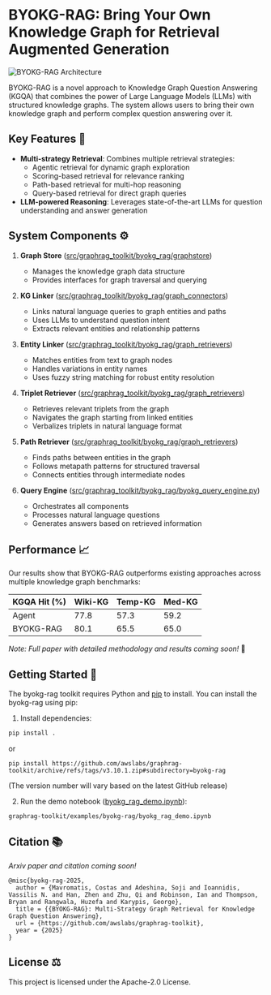 # BYOKG-RAG: Bring Your Own Knowledge Graph for Retrieval Augmented Generation 

![BYOKG-RAG Architecture](../images/byokg_rag.png)

BYOKG-RAG is a novel approach to Knowledge Graph Question Answering (KGQA) that combines the power of Large Language Models (LLMs) with structured knowledge graphs. The system allows users to bring their own knowledge graph and perform complex question answering over it.

## Key Features 🔑

- **Multi-strategy Retrieval**: Combines multiple retrieval strategies:
  - Agentic retrieval for dynamic graph exploration
  - Scoring-based retrieval for relevance ranking
  - Path-based retrieval for multi-hop reasoning
  - Query-based retrieval for direct graph queries
- **LLM-powered Reasoning**: Leverages state-of-the-art LLMs for question understanding and answer generation

## System Components ⚙️

1. **Graph Store** ([src/graphrag_toolkit/byokg_rag/graphstore](src/graphrag_toolkit/byokg_rag/graphstore))
   - Manages the knowledge graph data structure
   - Provides interfaces for graph traversal and querying

2. **KG Linker** ([src/graphrag_toolkit/byokg_rag/graph_connectors](src/graphrag_toolkit/byokg_rag/graph_connectors))
   - Links natural language queries to graph entities and paths
   - Uses LLMs to understand question intent
   - Extracts relevant entities and relationship patterns

3. **Entity Linker** ([src/graphrag_toolkit/byokg_rag/graph_retrievers](src/graphrag_toolkit/byokg_rag/graph_retrievers))
   - Matches entities from text to graph nodes
   - Handles variations in entity names
   - Uses fuzzy string matching for robust entity resolution

4. **Triplet Retriever** ([src/graphrag_toolkit/byokg_rag/graph_retrievers](src/graphrag_toolkit/byokg_rag/graph_retrievers))
   - Retrieves relevant triplets from the graph
   - Navigates the graph starting from linked entities
   - Verbalizes triplets in natural language format

5. **Path Retriever** ([src/graphrag_toolkit/byokg_rag/graph_retrievers](src/graphrag_toolkit/byokg_rag/graph_retrievers))
   - Finds paths between entities in the graph
   - Follows metapath patterns for structured traversal
   - Connects entities through intermediate nodes

6. **Query Engine** ([src/graphrag_toolkit/byokg_rag/byokg_query_engine.py](src/graphrag_toolkit/byokg_rag/byokg_query_engine.py))
   - Orchestrates all components
   - Processes natural language questions
   - Generates answers based on retrieved information

## Performance 📈

Our results show that BYOKG-RAG outperforms existing approaches across multiple knowledge graph benchmarks:

| KGQA Hit (%) | Wiki-KG | Temp-KG | Med-KG |
|--------------|---------|---------|--------|
| Agent        | 77.8    | 57.3    | 59.2   |
| BYOKG-RAG    | 80.1    | 65.5    | 65.0   |

*Note: Full paper with detailed methodology and results coming soon!* 📄

## Getting Started 🚀

The byokg-rag toolkit requires Python and [pip](http://www.pip-installer.org/en/latest/) to install. You can install the byokg-rag using pip:

1. Install dependencies:
```bash
pip install .
```
or 
```
pip install https://github.com/awslabs/graphrag-toolkit/archive/refs/tags/v3.10.1.zip#subdirectory=byokg-rag
```
(The version number will vary based on the latest GitHub release)

2. Run the demo notebook ([byokg_rag_demo.ipynb](../examples/byokg-rag/byokg_rag_demo.ipynb)):
```
graphrag-toolkit/examples/byokg-rag/byokg_rag_demo.ipynb
```

## Citation 📚

*Arxiv paper and citation coming soon!*

```
@misc{byokg-rag-2025,
  author = {Mavromatis, Costas and Adeshina, Soji and Ioannidis, Vassilis N. and Han, Zhen and Zhu, Qi and Robinson, Ian and Thompson, Bryan and Rangwala, Huzefa and Karypis, George},
  title = {{BYOKG-RAG}: Multi-Strategy Graph Retrieval for Knowledge Graph Question Answering},
  url = {https://github.com/awslabs/graphrag-toolkit},
  year = {2025}
}
```

## License ⚖️

This project is licensed under the Apache-2.0 License.